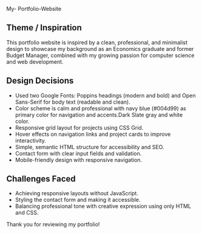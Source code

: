 My- Portfolio-Website 

## Theme / Inspiration
This portfolio website is inspired by a clean, professional, and minimalist design to showcase my background as an Economics graduate and former Budget Manager, combined with my growing passion for computer science and web development.

## Design Decisions
- Used two Google Fonts: Poppins headings (modern and bold) and Open Sans-Serif for body text (readable and clean).
- Color scheme is calm and professional with navy blue (#004d99) as primary color for navigation and accents.Dark Slate gray and white color.
- Responsive grid layout for projects using CSS Grid.
- Hover effects on navigation links and project cards to improve interactivity.
- Simple, semantic HTML structure for accessibility and SEO.
- Contact form with clear input fields and validation.
- Mobile-friendly design with responsive navigation.

## Challenges Faced
- Achieving responsive layouts without JavaScript.
- Styling the contact form and making it accessible.
- Balancing professional tone with creative expression using only HTML and CSS.

Thank you for reviewing my portfolio!
